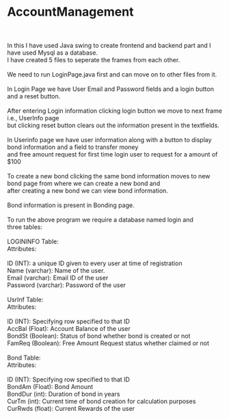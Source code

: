 # AccountManagement
\
\
In this I have used Java swing to create frontend and backend part and I have used Mysql as a database.\
I have created 5 files to seperate the frames from each other.\
\
We need to run LoginPage.java first and can move on to other files from it.\
\
In Login Page we have User Email and Password fields and a login button and a reset button.\
\
After entering Login information clicking login button we move to next frame i.e., UserInfo page\
but clicking reset button clears out the information present in the textfields.\
\
In Userinfo page we have user information along with a button to display bond information and a field to transfer money \
and free amount request for first time login user to request for a amount of $100\
\
To create a new bond clicking the same bond information moves to new bond page from where we can create a new bond and \
after creating a new bond we can view bond information.\
\
Bond information is present in Bonding page.\
\
To run the above program we require a database named login and \
three tables:\
\
LOGININFO Table:\
Attributes:\
\
ID (INT): a unique ID given to every user at time of registration\
Name (varchar): Name of the user.\
Email (varchar): Email ID of the user\
Password (varchar): Password of the user\
\
UsrInf Table:\
Attributes:\
\
ID (INT): Specifying row specified to that ID\
AccBal (Float): Account Balance of the user\
BondSt (Boolean): Status of bond whether bond is created or not\
FamReq (Boolean): Free Amount Request status whether claimed or not\
\
Bond Table:\
Attributes:\
\
ID (INT): Specifying row specified to that ID\
BondAm (Float): Bond Amount\
BondDur (int): Duration of bond in years\
CurTm (int): Current time of bond creation for calculation purposes\
CurRwds (float): Current Rewards of the user
